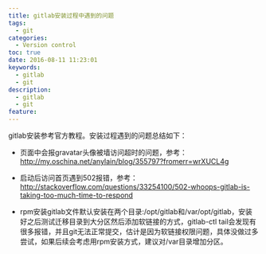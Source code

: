 ```yaml
---
title: gitlab安装过程中遇到的问题
tags:
  - git
categories:
  - Version control
toc: true
date: 2016-08-11 11:23:01
keywords:
  - gitlab
  - git
description:
  - gitlab
  - git
feature:
---
```


gitlab安装参考官方教程。安装过程遇到的问题总结如下：

* 页面中会报gravatar头像被墙访问超时的问题，参考：http://my.oschina.net/anylain/blog/355797?fromerr=wrXUCL4g

* 启动后访问首页遇到502报错，参考：http://stackoverflow.com/questions/33254100/502-whoops-gitlab-is-taking-too-much-time-to-respond

* rpm安装gitlab文件默认安装在两个目录:/opt/gitlab和/var/opt/gitlab，安装好之后测试迁移目录到大分区然后添加软链接的方式，gitlab-ctl tail会发现有很多报错，并且git无法正常提交，估计是因为软链接权限问题，具体没做过多尝试，如果后续会考虑用rpm安装方式，建议对/var目录增加分区。